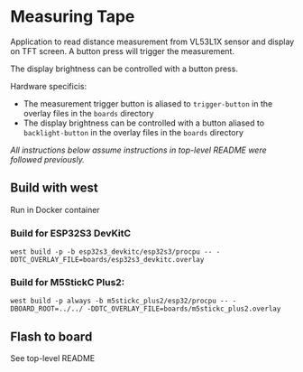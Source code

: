 # Measuring Tape 

Application to read distance measurement from VL53L1X sensor and display on TFT screen. A button press will trigger the measurement. 

The display brightness can be controlled with a button press.

Hardware specificis:
- The measurement trigger button is aliased to `trigger-button` in the overlay files in the `boards` directory
- The display brightness can be controlled with a button aliased to `backlight-button` in the overlay files in the `boards` directory

*All instructions below assume instructions in top-level README were followed previously.*

## Build with west

Run in Docker container

### Build for ESP32S3 DevKitC

```
west build -p -b esp32s3_devkitc/esp32s3/procpu -- -DDTC_OVERLAY_FILE=boards/esp32s3_devkitc.overlay
```

### Build for M5StickC Plus2:

```
west build -p always -b m5stickc_plus2/esp32/procpu -- -DBOARD_ROOT=../../ -DDTC_OVERLAY_FILE=boards/m5stickc_plus2.overlay
```

## Flash to board 

See top-level README